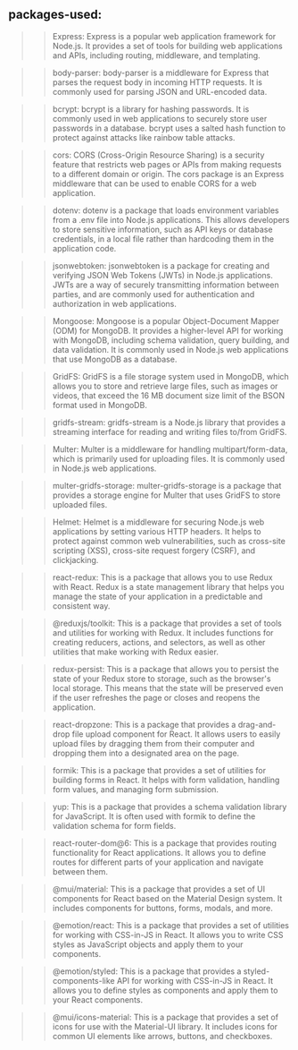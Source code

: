## packages-used:

> > Express: Express is a popular web application framework for Node.js. It provides a set of tools for building web applications and APIs, including routing, middleware, and templating.

> > body-parser: body-parser is a middleware for Express that parses the request body in incoming HTTP requests. It is commonly used for parsing JSON and URL-encoded data.

> > bcrypt: bcrypt is a library for hashing passwords. It is commonly used in web applications to securely store user passwords in a database. bcrypt uses a salted hash function to protect against attacks like rainbow table attacks.

> > cors: CORS (Cross-Origin Resource Sharing) is a security feature that restricts web pages or APIs from making requests to a different domain or origin. The cors package is an Express middleware that can be used to enable CORS for a web application.

> > dotenv: dotenv is a package that loads environment variables from a .env file into Node.js applications. This allows developers to store sensitive information, such as API keys or database credentials, in a local file rather than hardcoding them in the application code.

> > jsonwebtoken: jsonwebtoken is a package for creating and verifying JSON Web Tokens (JWTs) in Node.js applications. JWTs are a way of securely transmitting information between parties, and are commonly used for authentication and authorization in web applications.

> > Mongoose: Mongoose is a popular Object-Document Mapper (ODM) for MongoDB. It provides a higher-level API for working with MongoDB, including schema validation, query building, and data validation. It is commonly used in Node.js web applications that use MongoDB as a database.

> > GridFS: GridFS is a file storage system used in MongoDB, which allows you to store and retrieve large files, such as images or videos, that exceed the 16 MB document size limit of the BSON format used in MongoDB.

> > gridfs-stream: gridfs-stream is a Node.js library that provides a streaming interface for reading and writing files to/from GridFS.

> > Multer: Multer is a middleware for handling multipart/form-data, which is primarily used for uploading files. It is commonly used in Node.js web applications.

> > multer-gridfs-storage: multer-gridfs-storage is a package that provides a storage engine for Multer that uses GridFS to store uploaded files.

> > Helmet: Helmet is a middleware for securing Node.js web applications by setting various HTTP headers. It helps to protect against common web vulnerabilities, such as cross-site scripting (XSS), cross-site request forgery (CSRF), and clickjacking.

> > react-redux: This is a package that allows you to use Redux with React. Redux is a state management library that helps you manage the state of your application in a predictable and consistent way.

> > @reduxjs/toolkit: This is a package that provides a set of tools and utilities for working with Redux. It includes functions for creating reducers, actions, and selectors, as well as other utilities that make working with Redux easier.

> > redux-persist: This is a package that allows you to persist the state of your Redux store to storage, such as the browser's local storage. This means that the state will be preserved even if the user refreshes the page or closes and reopens the application.

> > react-dropzone: This is a package that provides a drag-and-drop file upload component for React. It allows users to easily upload files by dragging them from their computer and dropping them into a designated area on the page.

> > formik: This is a package that provides a set of utilities for building forms in React. It helps with form validation, handling form values, and managing form submission.

> > yup: This is a package that provides a schema validation library for JavaScript. It is often used with formik to define the validation schema for form fields.

> > react-router-dom@6: This is a package that provides routing functionality for React applications. It allows you to define routes for different parts of your application and navigate between them.

> > @mui/material: This is a package that provides a set of UI components for React based on the Material Design system. It includes components for buttons, forms, modals, and more.

> > @emotion/react: This is a package that provides a set of utilities for working with CSS-in-JS in React. It allows you to write CSS styles as JavaScript objects and apply them to your components.

> > @emotion/styled: This is a package that provides a styled-components-like API for working with CSS-in-JS in React. It allows you to define styles as components and apply them to your React components.

> > @mui/icons-material: This is a package that provides a set of icons for use with the Material-UI library. It includes icons for common UI elements like arrows, buttons, and checkboxes.
